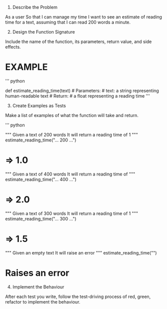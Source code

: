 1. Describe the Problem

As a user
So that I can manage my time
I want to see an estimate of reading time for a text, assuming that I can read 200 words a minute.

2. Design the Function Signature

Include the name of the function, its parameters, return value, and side effects.

# EXAMPLE
'''
python

def estimate_reading_time(text)
    # Parameters:
    #   text: a string representing human-readable text
    # Return:
    #   a float representing a reading time
'''

3. Create Examples as Tests

Make a list of examples of what the function will take and return.

'''
python

"""
Given a text of 200 words
It will return a reading time of 1
"""
estimate_reading_time("... 200 ...") 
# => 1.0

"""
Given a text of 400 words
It will return a reading time of 
"""
estimate_reading_time("... 400 ...") 
# => 2.0

"""
Given a text of 300 words
It will return a reading time of 1
"""
estimate_reading_time("... 300 ...") 
# => 1.5

"""
Given an empty text
It will raise an error
"""
estimate_reading_time("") 
# Raises an error



4. Implement the Behaviour

After each test you write, follow the test-driving process of red, green, refactor to implement the behaviour.

